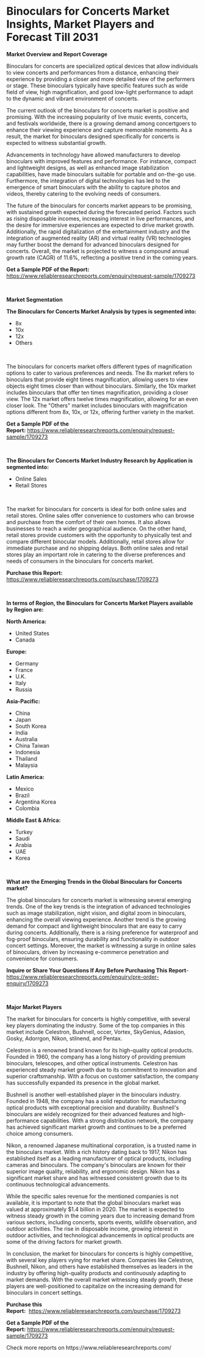 <p><h1>Binoculars for Concerts Market Insights, Market Players and Forecast Till 2031</h1></p><p><strong>Market Overview and Report Coverage</strong></p>
<p><p>Binoculars for concerts are specialized optical devices that allow individuals to view concerts and performances from a distance, enhancing their experience by providing a closer and more detailed view of the performers or stage. These binoculars typically have specific features such as wide field of view, high magnification, and good low-light performance to adapt to the dynamic and vibrant environment of concerts.</p><p>The current outlook of the binoculars for concerts market is positive and promising. With the increasing popularity of live music events, concerts, and festivals worldwide, there is a growing demand among concertgoers to enhance their viewing experience and capture memorable moments. As a result, the market for binoculars designed specifically for concerts is expected to witness substantial growth.</p><p>Advancements in technology have allowed manufacturers to develop binoculars with improved features and performance. For instance, compact and lightweight designs, as well as enhanced image stabilization capabilities, have made binoculars suitable for portable and on-the-go use. Furthermore, the integration of digital technologies has led to the emergence of smart binoculars with the ability to capture photos and videos, thereby catering to the evolving needs of consumers.</p><p>The future of the binoculars for concerts market appears to be promising, with sustained growth expected during the forecasted period. Factors such as rising disposable incomes, increasing interest in live performances, and the desire for immersive experiences are expected to drive market growth. Additionally, the rapid digitalization of the entertainment industry and the integration of augmented reality (AR) and virtual reality (VR) technologies may further boost the demand for advanced binoculars designed for concerts. Overall, the market is projected to witness a compound annual growth rate (CAGR) of 11.6%, reflecting a positive trend in the coming years.</p></p>
<p><strong>Get a Sample PDF of the Report:</strong> <a href="https://www.reliableresearchreports.com/enquiry/request-sample/1709273">https://www.reliableresearchreports.com/enquiry/request-sample/1709273</a></p>
<p>&nbsp;</p>
<p><strong>Market Segmentation</strong></p>
<p><strong>The Binoculars for Concerts Market Analysis by types is segmented into:</strong></p>
<p><ul><li>8x</li><li>10x</li><li>12x</li><li>Others</li></ul></p>
<p>&nbsp;</p>
<p><p>The binoculars for concerts market offers different types of magnification options to cater to various preferences and needs. The 8x market refers to binoculars that provide eight times magnification, allowing users to view objects eight times closer than without binoculars. Similarly, the 10x market includes binoculars that offer ten times magnification, providing a closer view. The 12x market offers twelve times magnification, allowing for an even closer look. The "Others" market includes binoculars with magnification options different from 8x, 10x, or 12x, offering further variety in the market.</p></p>
<p><strong>Get a Sample PDF of the Report:</strong>&nbsp;<a href="https://www.reliableresearchreports.com/enquiry/request-sample/1709273">https://www.reliableresearchreports.com/enquiry/request-sample/1709273</a></p>
<p>&nbsp;</p>
<p><strong>The Binoculars for Concerts Market Industry Research by Application is segmented into:</strong></p>
<p><ul><li>Online Sales</li><li>Retail Stores</li></ul></p>
<p>&nbsp;</p>
<p><p>The market for binoculars for concerts is ideal for both online sales and retail stores. Online sales offer convenience to customers who can browse and purchase from the comfort of their own homes. It also allows businesses to reach a wider geographical audience. On the other hand, retail stores provide customers with the opportunity to physically test and compare different binocular models. Additionally, retail stores allow for immediate purchase and no shipping delays. Both online sales and retail stores play an important role in catering to the diverse preferences and needs of consumers in the binoculars for concerts market.</p></p>
<p><strong>Purchase this Report:</strong>&nbsp; <a href="https://www.reliableresearchreports.com/purchase/1709273">https://www.reliableresearchreports.com/purchase/1709273</a></p>
<p>&nbsp;</p>
<p><strong>In terms of Region, the Binoculars for Concerts Market Players available by Region are:</strong></p>
<p>
    <p> <strong> North America: </strong>
        <ul>
            <li>United States</li>
            <li>Canada</li>
        </ul>
        </p> 
    <p> <strong> Europe: </strong>
        <ul>
            <li>Germany</li>
            <li>France</li>
            <li>U.K.</li>
            <li>Italy</li>
            <li>Russia</li>
        </ul>
        </p> 
    <p> <strong> Asia-Pacific: </strong>
        <ul>
            <li>China</li>
            <li>Japan</li>
            <li>South Korea</li>
            <li>India</li>
            <li>Australia</li>
            <li>China Taiwan</li>
            <li>Indonesia</li>
            <li>Thailand</li>
            <li>Malaysia</li>
        </ul>
        </p> 
    <p> <strong> Latin America: </strong>
        <ul>
            <li>Mexico</li>
            <li>Brazil</li>
            <li>Argentina Korea</li>
            <li>Colombia</li>
        </ul>
        </p> 
    <p> <strong> Middle East & Africa: </strong>
        <ul>
            <li>Turkey</li>
            <li>Saudi</li>
            <li>Arabia</li>
            <li>UAE</li>
            <li>Korea</li>
        </ul>
    </p>
    </p>
<p>&nbsp;</p>
<p><strong>What are the Emerging Trends in the Global Binoculars for Concerts market?</strong></p>
<p><p>The global binoculars for concerts market is witnessing several emerging trends. One of the key trends is the integration of advanced technologies such as image stabilization, night vision, and digital zoom in binoculars, enhancing the overall viewing experience. Another trend is the growing demand for compact and lightweight binoculars that are easy to carry during concerts. Additionally, there is a rising preference for waterproof and fog-proof binoculars, ensuring durability and functionality in outdoor concert settings. Moreover, the market is witnessing a surge in online sales of binoculars, driven by increasing e-commerce penetration and convenience for consumers.</p></p>
<p><strong>Inquire or Share Your Questions If Any Before Purchasing This Report</strong>- <a href="https://www.reliableresearchreports.com/enquiry/pre-order-enquiry/1709273">https://www.reliableresearchreports.com/enquiry/pre-order-enquiry/1709273</a></p>
<p>&nbsp;</p>
<p><strong>Major Market Players</strong></p>
<p><p>The market for binoculars for concerts is highly competitive, with several key players dominating the industry. Some of the top companies in this market include Celestron, Bushnell, occer, Vortex, SkyGenius, Adasion, Gosky, Adorrgon, Nikon, stilnend, and Pentax.</p><p>Celestron is a renowned brand known for its high-quality optical products. Founded in 1960, the company has a long history of providing premium binoculars, telescopes, and other optical instruments. Celestron has experienced steady market growth due to its commitment to innovation and superior craftsmanship. With a focus on customer satisfaction, the company has successfully expanded its presence in the global market.</p><p>Bushnell is another well-established player in the binoculars industry. Founded in 1948, the company has a solid reputation for manufacturing optical products with exceptional precision and durability. Bushnell's binoculars are widely recognized for their advanced features and high-performance capabilities. With a strong distribution network, the company has achieved significant market growth and continues to be a preferred choice among consumers.</p><p>Nikon, a renowned Japanese multinational corporation, is a trusted name in the binoculars market. With a rich history dating back to 1917, Nikon has established itself as a leading manufacturer of optical products, including cameras and binoculars. The company's binoculars are known for their superior image quality, reliability, and ergonomic design. Nikon has a significant market share and has witnessed consistent growth due to its continuous technological advancements.</p><p>While the specific sales revenue for the mentioned companies is not available, it is important to note that the global binoculars market was valued at approximately $1.4 billion in 2020. The market is expected to witness steady growth in the coming years due to increasing demand from various sectors, including concerts, sports events, wildlife observation, and outdoor activities. The rise in disposable income, growing interest in outdoor activities, and technological advancements in optical products are some of the driving factors for market growth.</p><p>In conclusion, the market for binoculars for concerts is highly competitive, with several key players vying for market share. Companies like Celestron, Bushnell, Nikon, and others have established themselves as leaders in the industry by offering high-quality products and continuously adapting to market demands. With the overall market witnessing steady growth, these players are well-positioned to capitalize on the increasing demand for binoculars in concert settings.</p></p>
<p><strong>Purchase this Report:</strong>&nbsp;&nbsp;<a href="https://www.reliableresearchreports.com/purchase/1709273">https://www.reliableresearchreports.com/purchase/1709273</a></p>
<p></p>
<p><strong>Get a Sample PDF of the Report:</strong>&nbsp;<a href="https://www.reliableresearchreports.com/enquiry/request-sample/1709273">https://www.reliableresearchreports.com/enquiry/request-sample/1709273</a></p>
<p>Check more reports on https://www.reliableresearchreports.com/</p>